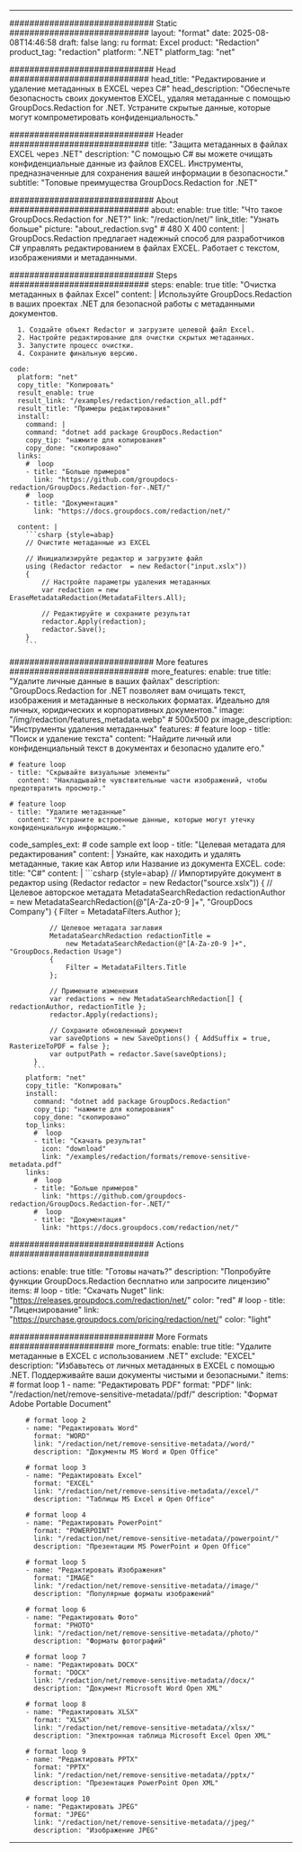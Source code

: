 
---
############################# Static ############################
layout: "format"
date:  2025-08-08T14:46:58
draft: false
lang: ru
format: Excel
product: "Redaction"
product_tag: "redaction"
platform: ".NET"
platform_tag: "net"

############################# Head ############################
head_title: "Редактирование и удаление метаданных в EXCEL через C#"
head_description: "Обеспечьте безопасность своих документов EXCEL, удаляя метаданные с помощью GroupDocs.Redaction for .NET. Устраните скрытые данные, которые могут компрометировать конфиденциальность."

############################# Header ############################
title: "Защита метаданных в файлах EXCEL через .NET" 
description: "С помощью C# вы можете очищать конфиденциальные данные из файлов EXCEL. Инструменты, предназначенные для сохранения вашей информации в безопасности."
subtitle: "Топовые преимущества GroupDocs.Redaction for .NET" 

############################# About ############################
about:
    enable: true
    title: "Что такое GroupDocs.Redaction for .NET?"
    link: "/redaction/net/"
    link_title: "Узнать больше"
    picture: "about_redaction.svg" # 480 X 400
    content: |
       GroupDocs.Redaction предлагает надежный способ для разработчиков C# управлять редактированием в файлах EXCEL. Работает с текстом, изображениями и метаданными.

############################# Steps ############################
steps:
    enable: true
    title: "Очистка метаданных в файлах Excel"
    content: |
      Используйте GroupDocs.Redaction в ваших проектах .NET для безопасной работы с метаданными документов.
      
      1. Создайте объект Redactor и загрузите целевой файл Excel.
      2. Настройте редактирование для очистки скрытых метаданных.
      3. Запустите процесс очистки.
      4. Сохраните финальную версию.
   
    code:
      platform: "net"
      copy_title: "Копировать"
      result_enable: true
      result_link: "/examples/redaction/redaction_all.pdf"
      result_title: "Примеры редактирования"
      install:
        command: |
        command: "dotnet add package GroupDocs.Redaction"
        copy_tip: "нажмите для копирования"
        copy_done: "скопировано"
      links:
        #  loop
        - title: "Больше примеров"
          link: "https://github.com/groupdocs-redaction/GroupDocs.Redaction-for-.NET/"
        #  loop
        - title: "Документация"
          link: "https://docs.groupdocs.com/redaction/net/"
          
      content: |
        ```csharp {style=abap}
        // Очистите метаданные из EXCEL

        // Инициализируйте редактор и загрузите файл
        using (Redactor redactor  = new Redactor("input.xslx"))
        {
            // Настройте параметры удаления метаданных
            var redaction = new EraseMetadataRedaction(MetadataFilters.All);
            
            // Редактируйте и сохраните результат
            redactor.Apply(redaction);
            redactor.Save();
        }
        ```            


############################# More features ############################
more_features:
  enable: true
  title: "Удалите личные данные в ваших файлах"
  description: "GroupDocs.Redaction for .NET позволяет вам очищать текст, изображения и метаданные в нескольких форматах. Идеально для личных, юридических и корпоративных документов."
  image: "/img/redaction/features_metadata.webp" # 500x500 px
  image_description: "Инструменты удаления метаданных"
  features:
    # feature loop
    - title: "Поиск и удаление текста"
      content: "Найдите личный или конфиденциальный текст в документах и безопасно удалите его."

    # feature loop
    - title: "Скрывайте визуальные элементы"
      content: "Накладывайте чувствительные части изображений, чтобы предотвратить просмотр."

    # feature loop
    - title: "Удалите метаданные"
      content: "Устраните встроенные данные, которые могут утечку конфиденциальную информацию."
      
  code_samples_ext:
    # code sample ext loop
    - title: "Целевая метадата для редактирования"
      content: |
        Узнайте, как находить и удалять метаданные, такие как Автор или Название из документа EXCEL.
      code:
        title: "C#"
        content: |
          ```csharp {style=abap}
          //  Импортируйте документ в редактор
          using (Redactor redactor  = new Redactor("source.xslx"))
          {
              // Целевое авторское метадата
              MetadataSearchRedaction redactionAuthor = 
                  new MetadataSearchRedaction(@"[A-Za-z0-9 ]+", "GroupDocs Company")
              {
                  Filter = MetadataFilters.Author
              };

              // Целевое метадата заглавия
              MetadataSearchRedaction redactionTitle = 
                  new MetadataSearchRedaction(@"[A-Za-z0-9 ]+", "GroupDocs.Redaction Usage")
              {
                  Filter = MetadataFilters.Title
              };

              // Примените изменения
              var redactions = new MetadataSearchRedaction[] { redactionAuthor, redactionTitle };
              redactor.Apply(redactions);

              // Сохраните обновленный документ
              var saveOptions = new SaveOptions() { AddSuffix = true, RasterizeToPDF = false };
              var outputPath = redactor.Save(saveOptions);
          }
          ```
        platform: "net"
        copy_title: "Копировать"
        install:
          command: "dotnet add package GroupDocs.Redaction"
          copy_tip: "нажмите для копирования"
          copy_done: "скопировано"
        top_links:
          #  loop
          - title: "Скачать результат"
            icon: "download"
            link: "/examples/redaction/formats/remove-sensitive-metadata.pdf"
        links:
          #  loop
          - title: "Больше примеров"
            link: "https://github.com/groupdocs-redaction/GroupDocs.Redaction-for-.NET/"
          #  loop
          - title: "Документация"
            link: "https://docs.groupdocs.com/redaction/net/"


############################# Actions ############################

actions:
  enable: true
  title: "Готовы начать?"
  description: "Попробуйте функции GroupDocs.Redaction бесплатно или запросите лицензию"
  items:
    #  loop
    - title: "Скачать Nuget"
      link: "https://releases.groupdocs.com/redaction/net/"
      color: "red"
        #  loop
    - title: "Лицензирование"
      link: "https://purchase.groupdocs.com/pricing/redaction/net/"
      color: "light"


############################# More Formats #####################
more_formats:
    enable: true
    title: "Удалите метаданные в EXCEL с использованием .NET"
    exclude: "EXCEL"
    description: "Избавьтесь от личных метаданных в EXCEL с помощью .NET. Поддерживайте ваши документы чистыми и безопасными."
    items: 
        # format loop 1
        - name: "Редактировать PDF"
          format: "PDF"
          link: "/redaction/net/remove-sensitive-metadata//pdf/"
          description: "Формат Adobe Portable Document"

        # format loop 2
        - name: "Редактировать Word"
          format: "WORD"
          link: "/redaction/net/remove-sensitive-metadata//word/"
          description: "Документы MS Word и Open Office"
          
        # format loop 3
        - name: "Редактировать Excel"
          format: "EXCEL"
          link: "/redaction/net/remove-sensitive-metadata//excel/"
          description: "Таблицы MS Excel и Open Office"

        # format loop 4
        - name: "Редактировать PowerPoint"
          format: "POWERPOINT"
          link: "/redaction/net/remove-sensitive-metadata//powerpoint/"
          description: "Презентации MS PowerPoint и Open Office"

        # format loop 5
        - name: "Редактировать Изображения"
          format: "IMAGE"
          link: "/redaction/net/remove-sensitive-metadata//image/"
          description: "Популярные форматы изображений"

        # format loop 6
        - name: "Редактировать Фото"
          format: "PHOTO"
          link: "/redaction/net/remove-sensitive-metadata//photo/"
          description: "Форматы фотографий"

        # format loop 7
        - name: "Редактировать DOCX"
          format: "DOCX"
          link: "/redaction/net/remove-sensitive-metadata//docx/"
          description: "Документ Microsoft Word Open XML"
          
        # format loop 8
        - name: "Редактировать XLSX"
          format: "XLSX"
          link: "/redaction/net/remove-sensitive-metadata//xlsx/"
          description: "Электронная таблица Microsoft Excel Open XML"
          
        # format loop 9
        - name: "Редактировать PPTX"
          format: "PPTX"
          link: "/redaction/net/remove-sensitive-metadata//pptx/"
          description: "Презентация PowerPoint Open XML"

        # format loop 10
        - name: "Редактировать JPEG"
          format: "JPEG"
          link: "/redaction/net/remove-sensitive-metadata//jpeg/"
          description: "Изображение JPEG"


---